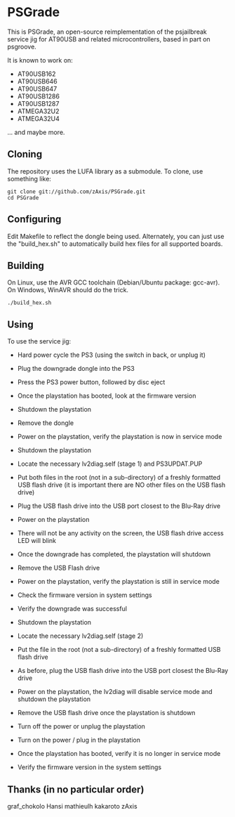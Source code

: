 PSGrade
=======

This is PSGrade, an open-source reimplementation of the psjailbreak service jig for AT90USB and related microcontrollers, based in part on psgroove.

It is known to work on:

- AT90USB162
- AT90USB646
- AT90USB647
- AT90USB1286
- AT90USB1287
- ATMEGA32U2
- ATMEGA32U4

... and maybe more.


Cloning
-------
The repository uses the LUFA library as a submodule.  To clone, use something like:

    git clone git://github.com/zAxis/PSGrade.git
    cd PSGrade


Configuring
-----------

Edit Makefile to reflect the dongle being used.  Alternately, you can just use the "build_hex.sh" to automatically build hex files for all supported boards.


Building
--------
On Linux, use the AVR GCC toolchain (Debian/Ubuntu package: gcc-avr).
On Windows, WinAVR should do the trick.

    ./build_hex.sh


Using
-----
To use the service jig:

* Hard power cycle the PS3 (using the switch in back, or unplug it)
* Plug the downgrade dongle into the PS3
* Press the PS3 power button, followed by disc eject
* Once the playstation has booted, look at the firmware version
* Shutdown the playstation
* Remove the dongle

* Power on the playstation, verify the playstation is now in service mode
* Shutdown the playstation

* Locate the necessary lv2diag.self (stage 1) and PS3UPDAT.PUP
* Put both files in the root (not in a sub-directory) of a freshly formatted USB flash drive (it is important there are NO other files on the USB flash drive)
* Plug the USB flash drive into the USB port closest to the Blu-Ray drive
* Power on the playstation
* There will not be any activity on the screen, the USB flash drive access LED will blink
* Once the downgrade has completed, the playstation will shutdown
* Remove the USB Flash drive

* Power on the playstation, verify the playstation is still in service mode
* Check the firmware version in system settings
* Verify the downgrade was successful
* Shutdown the playstation

* Locate the necessary lv2diag.self (stage 2)
* Put the file in the root (not a sub-directory) of a freshly formatted USB flash drive
* As before, plug the USB flash drive into the USB port closest the Blu-Ray drive
* Power on the playstation, the lv2diag will disable service mode and shutdown the playstation
* Remove the USB flash drive once the playstation is shutdown
* Turn off the power or unplug the playstation

* Turn on the power / plug in the playstation
* Once the playstation has booted, verify it is no longer in service mode
* Verify the firmware version in the system settings


Thanks (in no particular order)
------
graf_chokolo
Hansi
mathieulh
kakaroto
zAxis


